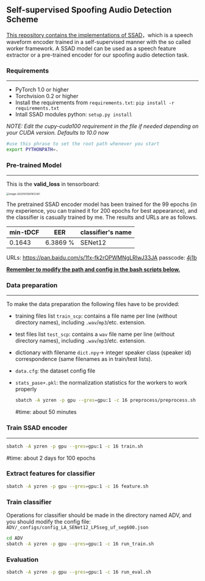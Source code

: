 ## Self-supervised Spoofing Audio Detection Scheme

<u>This repository contains the implementations of SSAD</u>，which is a speech waveform encoder trained in a self-supervised manner with the so called worker framework. A SSAD model can be used as a speech feature extractor or a pre-trained encoder for our spoofing audio detection task.

### Requirements
***
- PyTorch 1.0 or higher
- Torchvision 0.2 or higher
- Install the requirements from `requirements.txt`: `pip install -r requirements.txt`
- Intall SSAD modules python: `setup.py install`

*NOTE: Edit the cupy-cuda100 requirement in the file if needed depending on your CUDA version. Defaults to 10.0 now*

```bash
#use this phrase to set the root path whenever you start
export PYTHONPATH=.
```



### Pre-trained Model
***
This is the **valid_loss** in tensorboard:

<img src="https://github.com/DangerousQiang/SSAD/blob/main/images/valid_loss.png" alt="image-20201013001612361" style="zoom:45%;" />

The pretrained SSAD encoder model has been trained for the 99 epochs (in my experience, you can trained it for 200 epochs for best appearance), and the classifier is casually trained by me. The results and URLs are as follows.

| min-tDCF | EER      | classifier's name |
| -------- | -------- | ----------------- |
| 0.1643   | 6.3869 % | SENet12           |

URLs: https://pan.baidu.com/s/1fx-fk2rOPWMNgLRlwJ33JA  passcode: [4j1b]()



**<u>Remember to modify the path and config in the bash scripts below.</u>**

### Data preparation
***
To make the data preparation the following files have to be provided:

- training files list `train_scp`: contains a file name per line (without directory names), including `.wav`/`mp3`/etc. extension.

- test files list `test_scp`: contains a `wav` file name per line (without directory names), including `.wav`/`mp3`/etc. extension.

- dictionary with filename `dict.npy`-> integer speaker class (speaker id) correspondence (same filenames as in train/test lists).

- `data.cfg`: the dataset config file

- `stats_pase+.pkl`: the normalization statistics for the workers to work properly

  ```bash
  sbatch -A yzren -p gpu --gres=gpu:1 -c 16 preprocess/preprocess.sh
  ```

  #time: about 50 minutes

### Train SSAD encoder
***
```bash
sbatch -A yzren -p gpu --gres=gpu:1 -c 16 train.sh
```

#time: about 2 days for 100 epochs

### Extract features for classifier

```bash
sbatch -A yzren -p gpu --gres=gpu:1 -c 16 feature.sh
```

### Train classifier

Operations for classifier should be made in the directory named ADV, and you should modify the config file: `ADV/_configs/config_LA_SENet12_LPSseg_uf_seg600.json`

```bash
cd ADV
sbatch -A yzren -p gpu --gres=gpu:1 -c 16 run_train.sh
```

### Evaluation

```bash
sbatch -A yzren -p gpu --gres=gpu:1 -c 16 run_eval.sh
```

